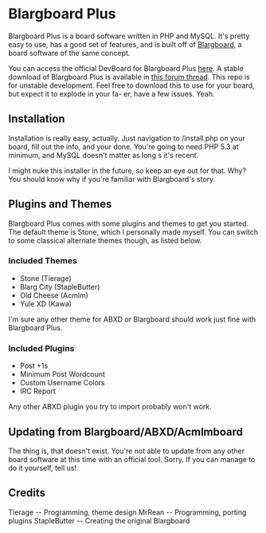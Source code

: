 # Blargboard Plus
Blargboard Plus is a board software written in PHP and MySQL. It's pretty easy to use, has a good set of features, and is built off of [Blargboard](http://blargboard.kuribo64.net), a board software of the same concept.

You can access the official DevBoard for Blargboard Plus [here](http://tierage.net/board). A stable download of Blargboard Plus is available in [this forum thread](http://www.tierage.net/board/?page=thread&id=5). This repo is for unstable development. Feel free to download this to use for your board, but expect it to explode in your fa- er, have a few issues. Yeah.

## Installation
Installation is really easy, actually. Just navigation to /install.php on your board, fill out the info, and your done. You're going to need PHP 5.3 at minimum, and MySQL doesn't matter as long s it's recent.

I might nuke this installer in the future, so keep an eye out for that. Why? You should know why if you're familiar with Blargboard's story.

## Plugins and Themes
Blargboard Plus comes with some plugins and themes to get you started. The default theme is Stone, which I personally made myself. You can switch to some classical alternate themes though, as listed below.

### Included Themes
- Stone (Tierage)
- Blarg City (StapleButter)
- Old Cheese (Acmlm)
- Yule XD (Kawa)

I'm sure any other theme for ABXD or Blargboard should work just fine with Blargboard Plus.

### Included Plugins
- Post +1s
- Minimum Post Wordcount
- Custom Username Colors
- IRC Report

Any other ABXD plugin you try to import probably won't work.

## Updating from Blargboard/ABXD/Acmlmboard
The thing is, that doesn't exist. You're not able to update from any other board software at this time with an official tool. Sorry. If you can manage to do it yourself, tell us!

## Credits
Tierage -- Programming, theme design
MrRean -- Programming, porting plugins
StapleButter -- Creating the original Blargboard
